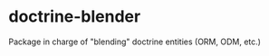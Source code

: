 doctrine-blender
================

Package in charge of "blending" doctrine entities (ORM, ODM, etc.)
